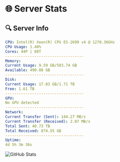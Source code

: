 # 🌐 Server Stats
## 🔍 Server Info
```yaml
CPU: Intel(R) Xeon(R) CPU E5-2699 v4 @ 1270.36GHz
CPU Usage: 1.40%
Cores: 44P | 88T
-----------------------------------
Memory:
Current Usage: 9.59 GB/503.74 GB
Available: 490.88 GB
-----------------------------------
Disk:
Current Usage: 17.03 GB/1.71 TB
Free: 1.61 TB
-----------------------------------
GPU:
No GPU detected
-----------------------------------
Network:
Current Transfer (Sent): 144.27 MB/s
Current Transfer (Received): 2.07 MB/s
Total Sent: 40.73 TB
Total Received: 874.55 GB
-----------------------------------
Uptime:
4d 5h 3m 36s
```
![GitHub Stats](https://img.shields.io/badge/Updated-2025-02-12_03:46:54-blue)